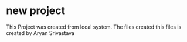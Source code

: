 # new project 
This Project was created from local system.
The files created
this files is created by Aryan Srivastava